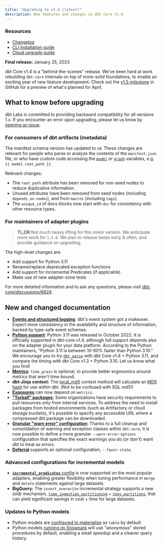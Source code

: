 ```yaml
---
title: "Upgrading to v1.4 (latest)"
description: New features and changes in dbt Core v1.4
---
```

### Resources

- [Changelog](https://github.com/dbt-labs/dbt-core/blob/1.4.latest/CHANGELOG.md)
- [CLI Installation guide](/docs/core/installation)
- [Cloud upgrade guide](/docs/dbt-versions/upgrade-core-in-cloud)

**Final release:** January 25, 2023

dbt Core v1.4 is a "behind-the-scenes" release. We've been hard at work rebuilding `dbt-core` internals on top of more-solid foundations, to enable an exciting year of new feature development. Check out the [v1.5 milestone](https://github.com/dbt-labs/dbt-core/milestone/82) in GitHub for a preview of what's planned for April.

## What to know before upgrading

dbt Labs is committed to providing backward compatibility for all versions 1.x. If you encounter an error upon upgrading, please let us know by [opening an issue](https://github.com/dbt-labs/dbt-core/issues/new).

### For consumers of dbt artifacts (metadata)

The manifest schema version has updated to `v8`. These changes are relevant for people who parse or analyze the contents of the `manifest.json` file, or who have custom code accessing the [`model`](https://docs.getdbt.com/reference/dbt-jinja-functions/model) or [`graph`](https://docs.getdbt.com/reference/dbt-jinja-functions/graph) variables, e.g. `{{ model.root_path }}`.

Relevant changes:
- The `root_path` attribute has been removed for non-seed nodes to reduce duplicative information.
- Unused attributes have been removed from seed nodes (including `depends_on.nodes`), and from `macros`  (including `tags`).
- The `unique_id` of docs blocks now start with `doc` for consistency with other resource types.

### For maintainers of adapter plugins

> **TL;DR** Not much heavy lifting for this minor version. We anticipate more work for `1.5.0`. We plan to release betas early & often, and provide guidance on upgrading.

The high-level changes are:
- Add support for Python 3.11
- Rename/replace deprecated exception functions
- Add support for Incremental Predicates (if applicable)
- Make use of new adapter-zone tests

For more detailed information and to ask any questions, please visit [dbt-core/discussions/6624](https://github.com/dbt-labs/dbt-core/discussions/6624).

## New and changed documentation

- [**Events and structured logging**](/reference/events-logging): dbt's event system got a makeover. Expect more consistency in the availability and structure of information, backed by type-safe event schemas.
- [**Python support**](/faqs/Core/install-python-compatibility): Python 3.11 was released in October 2022. It is officially supported in dbt-core v1.4, although full support depends also on the adapter plugin for your data platform. According to the Python maintainers, "Python 3.11 is between 10-60% faster than Python 3.10." We encourage you to try [`dbt parse`](/reference/commands/parse) with dbt Core v1.4 + Python 3.11, and compare the timing with dbt Core v1.3 + Python 3.10. Let us know what you find!
- [**Metrics**](/docs/build/metrics): `time_grain` is optional, to provide better ergonomics around metrics that aren't time-bound.
- **dbt-Jinja context:** The [local_md5](/reference/dbt-jinja-functions/local_md5) context method will calculate an [MD5 hash](https://en.wikipedia.org/wiki/MD5) for use _within_ dbt. (Not to be confused with SQL md5!)
- [**Exposures**](/docs/build/exposures) can now depend on `metrics`.
- [**"Tarball" packages**](/docs/build/packages#internally-hosted-tarball-URL): Some organizations have security requirements to pull resources only from internal services. To address the need to install packages from hosted environments (such as Artifactory or cloud storage buckets), it's possible to specify any accessible URL where a compressed dbt package can be downloaded.
- [**Granular "warn error" configuration**](/reference/global-configs#warnings-as-errors): Thanks to a full cleanup and consolidation of warning and exception classes within `dbt-core`, it is now possible to define a more granular `--warn-error-options` configuration that specifies the exact warnings you do (or don't) want dbt to treat as errors.
- [**Deferral**](/reference/node-selection/defer#favor-state) supports an optional configuration, `--favor-state`.

### Advanced configurations for incremental models

- [**`incremental_predicates`** config](/docs/build/incremental-models#about-incremental_predicates) is now supported on the most popular adapters, enabling greater flexibility when tuning performance in `merge` and `delete` statements against large datasets.
- **BigQuery:** The `insert_overwrite` incremental strategy supports a new (old) mechanism, [`time_ingestion_partitioning`](/reference/resource-configs/bigquery-configs#partitioning-by-an-ingestion-date-or-timestamp) + [`copy_partitions`](#copying-ingestion-time-partitions), that can yield significant savings in cost + time for large datasets.

### Updates to Python models

- Python models are [configured to materialize](/docs/building-a-dbt-project/building-models/python-models#materializations) as `table` by default.
- Python models [running on Snowpark](/docs/building-a-dbt-project/building-models/python-models#specific-data-platforms) will use "anonymous" stored procedures by default, enabling a small speedup and a cleaner query history.
